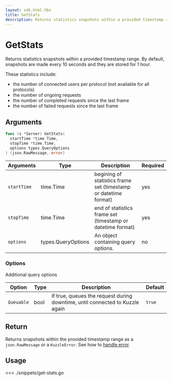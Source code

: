 ```yaml
---
layout: sdk.html.hbs
title: GetStats
description: Returns statistics snapshots within a provided timestamp range.
---
```


# GetStats

<SinceBadge version="1.0.0" />

Returns statistics snapshots within a provided timestamp range.
By default, snapshots are made every 10 seconds and they are stored for 1 hour.

These statistics include:

- the number of connected users per protocol (not available for all protocols)
- the number of ongoing requests
- the number of completed requests since the last frame
- the number of failed requests since the last frame

## Arguments

```go
func (s *Server) GetStats(
  startTime *time.Time,
  stopTime *time.Time,
  options types.QueryOptions
) (json.RawMessage, error)
```

| Arguments   | Type               | Description                                                     | Required |
| ----------- | ------------------ | --------------------------------------------------------------- | -------- |
| `startTime` | time.Time          | begining of statistics frame set (timestamp or datetime format) | yes      |
| `stopTime`  | time.Time          | end of statistics frame set (timestamp or datetime format)      | yes      |
| `options`   | types.QueryOptions | An object containing query options.                             | no       |

### **Options**

Additional query options

| Option     | Type | Description                                                                  | Default |
| ---------- | ---- | ---------------------------------------------------------------------------- | ------- |
| `Queuable` | bool | If true, queues the request during downtime, until connected to Kuzzle again | `true`  |

## Return

Returns snapshots within the provided timestamp range as a `json.RawMessage` or a `KuzzleError`. See how to [handle error](/sdk-reference/go/1/error-handling).

## Usage

<<< ./snippets/get-stats.go
